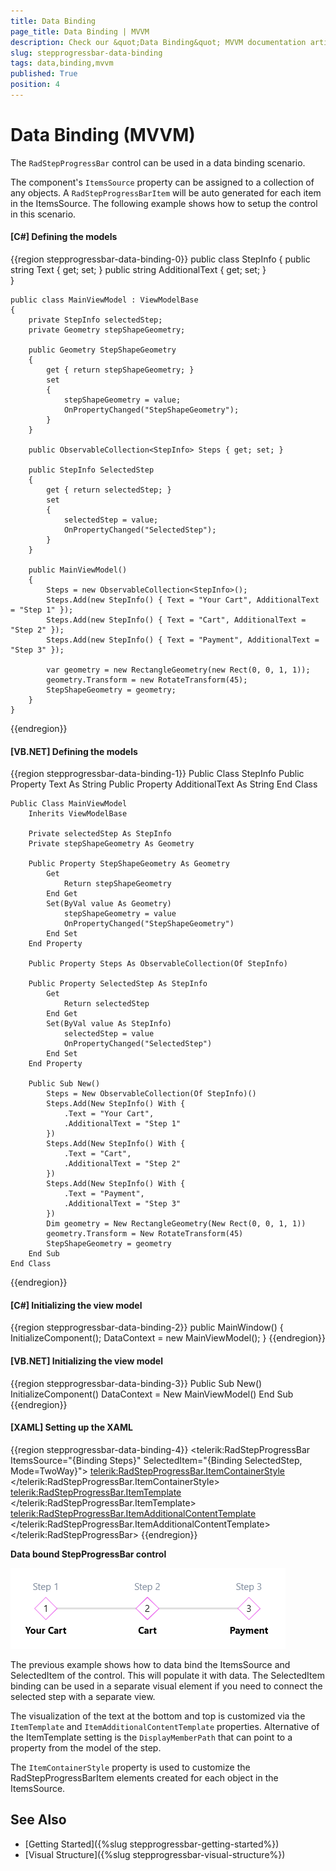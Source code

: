 ```yaml
---
title: Data Binding
page_title: Data Binding | MVVM
description: Check our &quot;Data Binding&quot; MVVM documentation article for the RadStepProgressBar control.
slug: stepprogressbar-data-binding
tags: data,binding,mvvm
published: True
position: 4
---
```


# Data Binding (MVVM)

The `RadStepProgressBar` control can be used in a data binding scenario. 

The component's `ItemsSource` property can be assigned to a collection of any objects. A `RadStepProgressBarItem` will be auto generated for each item in the ItemsSource. The following example shows how to setup the control in this scenario.

#### __[C#] Defining the models__
{{region stepprogressbar-data-binding-0}}
	public class StepInfo
	{
		public string Text { get; set; }
        public string AdditionalText { get; set; }		
	}

	public class MainViewModel : ViewModelBase
	{
		private StepInfo selectedStep;
		private Geometry stepShapeGeometry;

		public Geometry StepShapeGeometry
		{
			get { return stepShapeGeometry; }
			set 
			{ 
				stepShapeGeometry = value;
				OnPropertyChanged("StepShapeGeometry");
			}
		}

		public ObservableCollection<StepInfo> Steps { get; set; }

		public StepInfo SelectedStep
		{
			get { return selectedStep; }
			set 
			{ 
				selectedStep = value;
				OnPropertyChanged("SelectedStep");
			}
		}

		public MainViewModel()
		{
			Steps = new ObservableCollection<StepInfo>();
			Steps.Add(new StepInfo() { Text = "Your Cart", AdditionalText = "Step 1" });
			Steps.Add(new StepInfo() { Text = "Cart", AdditionalText = "Step 2" });
			Steps.Add(new StepInfo() { Text = "Payment", AdditionalText = "Step 3" });

			var geometry = new RectangleGeometry(new Rect(0, 0, 1, 1));
			geometry.Transform = new RotateTransform(45);
			StepShapeGeometry = geometry;
		}
	}
{{endregion}}

#### __[VB.NET] Defining the models__
{{region stepprogressbar-data-binding-1}}
	Public Class StepInfo
	    Public Property Text As String
	    Public Property AdditionalText As String
	End Class

	Public Class MainViewModel
	    Inherits ViewModelBase

	    Private selectedStep As StepInfo
	    Private stepShapeGeometry As Geometry

	    Public Property StepShapeGeometry As Geometry
	        Get
	            Return stepShapeGeometry
	        End Get
	        Set(ByVal value As Geometry)
	            stepShapeGeometry = value
	            OnPropertyChanged("StepShapeGeometry")
	        End Set
	    End Property

	    Public Property Steps As ObservableCollection(Of StepInfo)

	    Public Property SelectedStep As StepInfo
	        Get
	            Return selectedStep
	        End Get
	        Set(ByVal value As StepInfo)
	            selectedStep = value
	            OnPropertyChanged("SelectedStep")
	        End Set
	    End Property

	    Public Sub New()
	        Steps = New ObservableCollection(Of StepInfo)()
	        Steps.Add(New StepInfo() With {
	            .Text = "Your Cart",
	            .AdditionalText = "Step 1"
	        })
	        Steps.Add(New StepInfo() With {
	            .Text = "Cart",
	            .AdditionalText = "Step 2"
	        })
	        Steps.Add(New StepInfo() With {
	            .Text = "Payment",
	            .AdditionalText = "Step 3"
	        })
	        Dim geometry = New RectangleGeometry(New Rect(0, 0, 1, 1))
	        geometry.Transform = New RotateTransform(45)
	        StepShapeGeometry = geometry
	    End Sub
	End Class
{{endregion}}

#### __[C#] Initializing the view model__
{{region stepprogressbar-data-binding-2}}
	public MainWindow()
	{
		InitializeComponent();
		DataContext = new MainViewModel();
	}
{{endregion}}

#### __[VB.NET] Initializing the view model__
{{region stepprogressbar-data-binding-3}}
	Public Sub New()
	    InitializeComponent()
	    DataContext = New MainViewModel()
	End Sub
{{endregion}}

#### __[XAML] Setting up the XAML__
{{region stepprogressbar-data-binding-4}}
	<telerik:RadStepProgressBar ItemsSource="{Binding Steps}"
								SelectedItem="{Binding SelectedStep, Mode=TwoWay}">
		<telerik:RadStepProgressBar.ItemContainerStyle>
			<Style TargetType="telerik:RadStepProgressBarItem">
				<Setter Property="ShapeStroke" Value="#EC6CEE" />
				<Setter Property="ShapeGeometry" Value="{Binding RelativeSource={RelativeSource AncestorType=telerik:RadStepProgressBar}, Path=DataContext.StepShapeGeometry}" />
			</Style>
		</telerik:RadStepProgressBar.ItemContainerStyle>
		<telerik:RadStepProgressBar.ItemTemplate>
			<DataTemplate>
				<TextBlock Text="{Binding Text}" FontWeight="Bold" />
			</DataTemplate>
		</telerik:RadStepProgressBar.ItemTemplate>
		<telerik:RadStepProgressBar.ItemAdditionalContentTemplate>
			<DataTemplate>
				<TextBlock Text="{Binding AdditionalText}" Foreground="#8591A2" />
			</DataTemplate>
		</telerik:RadStepProgressBar.ItemAdditionalContentTemplate>
	</telerik:RadStepProgressBar>
{{endregion}}

__Data bound StepProgressBar control__  

![](images/stepprogressbar-data-binding-0.png)

The previous example shows how to data bind the ItemsSource and SelectedItem of the control. This will populate it with data. The SelectedItem binding can be used in a separate visual element if you need to connect the selected step with a separate view.

The visualization of the text at the bottom and top is customized via the `ItemTemplate` and `ItemAdditionalContentTemplate` properties. Alternative of the ItemTemplate setting is the `DisplayMemberPath` that can point to a property from the model of the step.

The `ItemContainerStyle` property is used to customize the RadStepProgressBarItem elements created for each object in the ItemsSource. 

## See Also
* [Getting Started]({%slug stepprogressbar-getting-started%})
* [Visual Structure]({%slug stepprogressbar-visual-structure%})